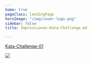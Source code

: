```yaml
---
home: true
pageClass: landingPage
heroImage: "/img/cover-logo.png"
sidebar: false
title: Impressionen-Kata-Challenge.md

---
```

<a href='/media/Kata-Challenge-01.jpg' target='_blank'>Kata-Challenge-01</a>

<img src="/media/Kata-Challenge-01.jpg">